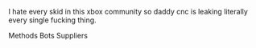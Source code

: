I hate every skid in this xbox community so daddy cnc is leaking literally every single fucking thing.

Methods
Bots
Suppliers